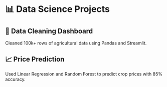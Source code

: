# 📊 Data Science Projects

## 🧹 Data Cleaning Dashboard
Cleaned 100k+ rows of agricultural data using Pandas and Streamlit.

## 📈 Price Prediction
Used Linear Regression and Random Forest to predict crop prices with 85% accuracy.